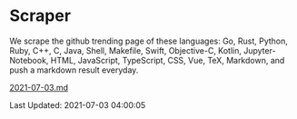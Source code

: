 # Scraper

We scrape the github trending page of these languages: Go, Rust, Python, Ruby, C++, C, Java, Shell, Makefile, Swift, Objective-C, Kotlin, Jupyter-Notebook, HTML, JavaScript, TypeScript, CSS, Vue, TeX, Markdown, and push a markdown result everyday.

[2021-07-03.md](https://github.com/yangwenmai/github-trending-backup/blob/master/2021-07-03.md)

Last Updated: 2021-07-03 04:00:05